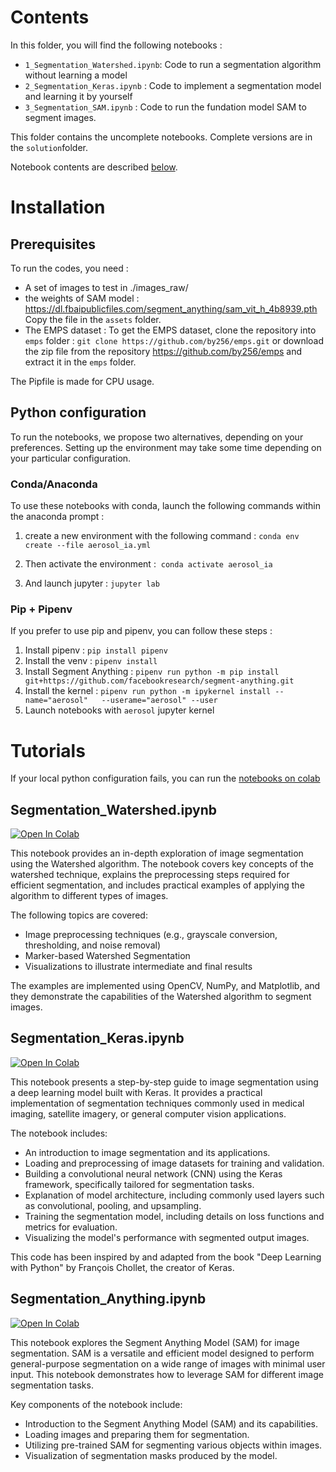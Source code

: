 # Contents

In this folder, you will find the following notebooks : 
 * `1_Segmentation_Watershed.ipynb`: Code to run a segmentation algorithm without learning a model
 * `2_Segmentation_Keras.ipynb` : Code to implement a segmentation model and learning it by yourself 
 * `3_Segmentation_SAM.ipynb` : Code to run the fundation model SAM to segment images.

This folder contains the uncomplete notebooks. Complete versions are in the `solution`folder.
 
Notebook contents are described [below](#tutorials).

# Installation

## Prerequisites

To run the codes, you need : 
 * A set of images to test in ./images_raw/
 * the weights of SAM model :
   https://dl.fbaipublicfiles.com/segment_anything/sam_vit_h_4b8939.pth 
   Copy the file in the `assets` folder.
  * The EMPS dataset : To get the EMPS dataset, clone the repository into `emps` folder : 
`git clone https://github.com/by256/emps.git` or download the zip file from the repository https://github.com/by256/emps and extract it in the `emps` folder.


The Pipfile is made for CPU usage. 

## Python configuration 

To run the notebooks, we propose two alternatives, depending on your preferences. Setting up the environment may take some time depending on your particular configuration.

### Conda/Anaconda

To use these notebooks with conda, launch the following commands within the anaconda prompt :
1. create a new environment with the following command : 
`conda env create --file aerosol_ia.yml`

2. Then activate the environment : 
`conda activate aerosol_ia`

3. And launch jupyter :
`jupyter lab`

### Pip + Pipenv

If you prefer to use pip and pipenv, you can follow these steps :

1. Install pipenv : `pip install pipenv`
1. Install the venv : `pipenv install` 
1. Install Segment Anything : `pipenv run python -m pip install   git+https://github.com/facebookresearch/segment-anything.git`
1. Install the kernel : `pipenv run python -m ipykernel install --name="aerosol"   --userame="aerosol" --user`
1. Launch notebooks with `aerosol` jupyter kernel  


# Tutorials

If your local python configuration fails, you can run the [notebooks on colab](https://drive.google.com/drive/folders/1IbSBKymrI71-HVHzs5j9NkkAQ6qOmiB4?usp=sharing)

## Segmentation_Watershed.ipynb

[![Open In Colab](https://colab.research.google.com/assets/colab-badge.svg)](https://colab.research.google.com/drive/1oPETP8ZGtK15MwJ8Id9dgUicQ4Ag_HXa?usp=sharing)

This notebook provides an in-depth exploration of image segmentation using the Watershed algorithm. The notebook covers key concepts of the watershed technique, explains the preprocessing steps required for efficient segmentation, and includes practical examples of applying the algorithm to different types of images.

The following topics are covered:
  - Image preprocessing techniques (e.g., grayscale conversion, thresholding, and noise removal)
  - Marker-based Watershed Segmentation
  - Visualizations to illustrate intermediate and final results

The examples are implemented using OpenCV, NumPy, and Matplotlib, and they demonstrate the capabilities of the Watershed algorithm to segment images.


## Segmentation_Keras.ipynb

[![Open In Colab](https://colab.research.google.com/assets/colab-badge.svg)](https://colab.research.google.com/drive/1fL-T8icnZgEHnBakr_ClB1yyQR6_q-Lp?usp=sharing)

This notebook presents a step-by-step guide to image segmentation using a deep learning model built with Keras. It provides a practical implementation of segmentation techniques commonly used in medical imaging, satellite imagery, or general computer vision applications.

The notebook includes:

  - An introduction to image segmentation and its applications.
  -  Loading and preprocessing of image datasets for training and validation.
  -  Building a convolutional neural network (CNN) using the Keras framework, specifically tailored for segmentation tasks.
  -  Explanation of model architecture, including commonly used layers such as convolutional, pooling, and upsampling.
  -  Training the segmentation model, including details on loss functions  and metrics for evaluation.
  -  Visualizing the model's performance with segmented output images.

This code has been inspired by and adapted from the book "Deep Learning with Python" by François Chollet, the creator of Keras.

## Segmentation_Anything.ipynb

[![Open In Colab](https://colab.research.google.com/assets/colab-badge.svg)](https://colab.research.google.com/drive/19Bce8yQdlOCjFMSd98DKklddNNoclwU5?usp=sharing)


This notebook explores the Segment Anything Model (SAM) for image segmentation. SAM is a versatile and efficient model designed to perform general-purpose segmentation on a wide range of images with minimal user input. This notebook demonstrates how to leverage SAM for different image segmentation tasks.

Key components of the notebook include:

  - Introduction to the Segment Anything Model (SAM) and its capabilities.
  - Loading images and preparing them for segmentation.
  -  Utilizing pre-trained SAM for segmenting various objects within images.
  -  Visualization of segmentation masks produced by the model.
  

